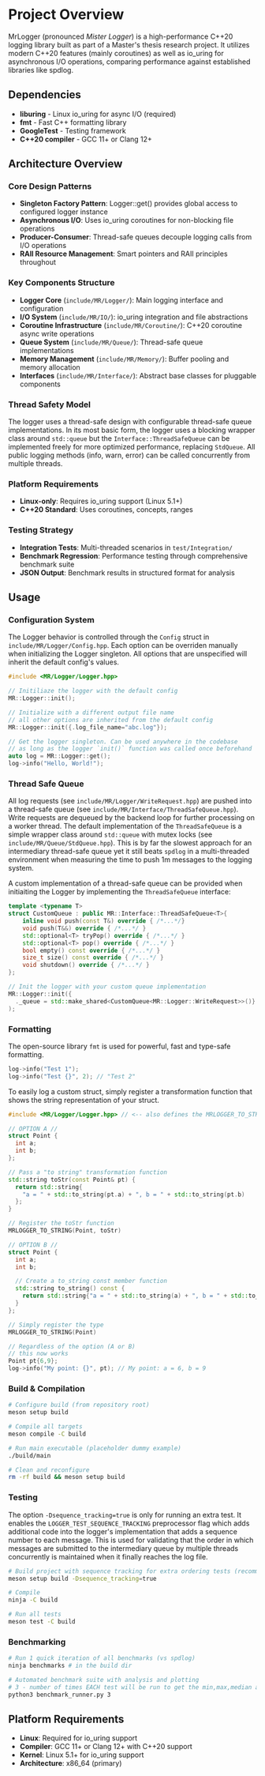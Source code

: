 # Project Overview

MrLogger (pronounced *Mister Logger*) is a high-performance C++20 logging library built as part of a Master's thesis research project. It utilizes modern C++20 features (mainly coroutines) as well as io_uring for asynchronous I/O operations, comparing performance against established libraries like spdlog.


## Dependencies
- **liburing** - Linux io_uring for async I/O (required)
- **fmt** - Fast C++ formatting library
- **GoogleTest** - Testing framework
- **C++20 compiler** - GCC 11+ or Clang 12+

## Architecture Overview

### Core Design Patterns
- **Singleton Factory Pattern**: Logger::get() provides global access to configured logger instance
- **Asynchronous I/O**: Uses io_uring coroutines for non-blocking file operations
- **Producer-Consumer**: Thread-safe queues decouple logging calls from I/O operations
- **RAII Resource Management**: Smart pointers and RAII principles throughout

### Key Components Structure
- **Logger Core** (`include/MR/Logger/`): Main logging interface and configuration
- **I/O System** (`include/MR/IO/`): io_uring integration and file abstractions  
- **Coroutine Infrastructure** (`include/MR/Coroutine/`): C++20 coroutine async write operations
- **Queue System** (`include/MR/Queue/`): Thread-safe queue implementations
- **Memory Management** (`include/MR/Memory/`): Buffer pooling and memory allocation
- **Interfaces** (`include/MR/Interface/`): Abstract base classes for pluggable components

### Thread Safety Model
The logger uses a thread-safe design with configurable thread-safe queue implementations. In its most basic form, the logger uses a blocking wrapper class around `std::queue` but the `Interface::ThreadSafeQueue` can be implemented freely for more optimized performance, replacing `StdQueue`. All public logging methods (info, warn, error) can be called concurrently from multiple threads.

### Platform Requirements
- **Linux-only**: Requires io_uring support (Linux 5.1+)
- **C++20 Standard**: Uses coroutines, concepts, ranges

### Testing Strategy
- **Integration Tests**: Multi-threaded scenarios in `test/Integration/`
- **Benchmark Regression**: Performance testing through comprehensive benchmark suite
- **JSON Output**: Benchmark results in structured format for analysis


## Usage

### Configuration System
The Logger behavior is controlled through the `Config` struct in `include/MR/Logger/Config.hpp`. Each option can be overriden manually when initializing the Logger singleton. All options that are unspecified will inherit the default config's values.

```cpp
#include <MR/Logger/Logger.hpp>

// Initiliaze the logger with the default config
MR::Logger::init(); 

// Initialize with a different output file name
// all other options are inherited from the default config
MR::Logger::init({.log_file_name="abc.log"});

// Get the logger singleton. Can be used anywhere in the codebase
// as long as the logger `init()` function was called once beforehand
auto log = MR::Logger::get();
log->info("Hello, World!");
```

### Thread Safe Queue
All log requests (see `include/MR/Logger/WriteRequest.hpp`) are pushed into a 
thread-safe queue (see `include/MR/Interface/ThreadSafeQueue.hpp`). Write requests are dequeued by the backend loop for further processing on a worker thread. The default implementation of the `ThreadSafeQueue` is a simple wrapper class around `std::queue` with mutex locks (see `include/MR/Queue/StdQueue.hpp`). This is by far the slowest approach for an intermediary thread-safe queue yet it still beats `spdlog` in a multi-threaded environment when measuring the time to push 1m messages to the logging system.

A custom implementation of a thread-safe queue can be provided when initiaiting the Logger by implementing the `ThreadSafeQueue` interface:
```cpp
template <typename T>
struct CustomQueue : public MR::Interface::ThreadSafeQueue<T>{
    inline void push(const T&) override { /*...*/}
    void push(T&&) override { /*...*/ }
    std::optional<T> tryPop() override { /*...*/ }
    std::optional<T> pop() override { /*...*/ }
    bool empty() const override { /*...*/ }
    size_t size() const override { /*...*/ }
    void shutdown() override { /*...*/ }
};

// Init the logger with your custom queue implementation
MR::Logger::init({
  ._queue = std::make_shared<CustomQueue<MR::Logger::WriteRequest>>()}
);
```

### Formatting
The open-source library `fmt` is used for powerful, fast and type-safe formatting.

```cpp
log->info("Test 1");
log->info("Test {}", 2); // "Test 2"
```

To easily log a custom struct, simply register a transformation function that shows the string representation of your struct.
```cpp
#include <MR/Logger/Logger.hpp> // <-- also defines the MRLOGGER_TO_STRING macro

// OPTION A //
struct Point { 
  int a; 
  int b; 
};

// Pass a "to string" transformation function
std::string toStr(const Point& pt) {
  return std::string{
    "a = " + std::to_string(pt.a) + ", b = " + std::to_string(pt.b)
  }; 
}

// Register the toStr function
MRLOGGER_TO_STRING(Point, toStr)

// OPTION B //
struct Point { 
  int a; 
  int b; 

  // Create a to_string const member function
  std::string to_string() const {
    return std::string{"a = " + std::to_string(a) + ", b = " + std::to_string(b)};
  }
};

// Simply register the type
MRLOGGER_TO_STRING(Point)

// Regardless of the option (A or B)
// this now works
Point pt{6,9};
log->info("My point: {}", pt); // My point: a = 6, b = 9
```


### Build & Compilation
```bash
# Configure build (from repository root)
meson setup build

# Compile all targets
meson compile -C build

# Run main executable (placeholder dummy example)
./build/main

# Clean and reconfigure
rm -rf build && meson setup build
```

### Testing
The option `-Dsequence_tracking=true` is only for running an extra test. It enables the `LOGGER_TEST_SEQUENCE_TRACKING` preprocessor flag which adds additional code into the logger's implementation that adds a sequence number to each message. This is used for validating that the order in which messages are submitted to the intermediary queue
by multiple threads concurrently is maintained when it finally reaches the log file. 

```bash
# Build project with sequence tracking for extra ordering tests (recommended when testing)
meson setup build -Dsequence_tracking=true

# Compile 
ninja -C build

# Run all tests
meson test -C build
```

### Benchmarking
```bash
# Run 1 quick iteration of all benchmarks (vs spdlog)
ninja benchmarks # in the build dir

# Automated benchmark suite with analysis and plotting
# 3 - number of times EACH test will be run to get the min,max,median and avg time
python3 benchmark_runner.py 3
```

## Platform Requirements

- **Linux**: Required for io_uring support
- **Compiler**: GCC 11+ or Clang 12+ with C++20 support
- **Kernel**: Linux 5.1+ for io_uring support
- **Architecture**: x86_64 (primary)
